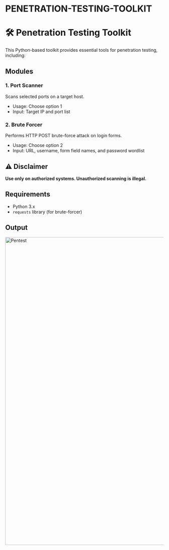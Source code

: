 # PENETRATION-TESTING-TOOLKIT



# 🛠️ Penetration Testing Toolkit

This Python-based toolkit provides essential tools for penetration testing, including:

## Modules

### 1. Port Scanner
Scans selected ports on a target host.
- Usage: Choose option 1
- Input: Target IP and port list

### 2. Brute Forcer
Performs HTTP POST brute-force attack on login forms.
- Usage: Choose option 2
- Input: URL, username, form field names, and password wordlist

## ⚠️ Disclaimer
**Use only on authorized systems. Unauthorized scanning is illegal.**

## Requirements
- Python 3.x
- `requests` library (for brute-forcer)

## Output

<img width="1631" height="980" alt="Pentest" src="https://github.com/user-attachments/assets/48ce8219-b436-43c5-852c-3d9d8c973619" />
